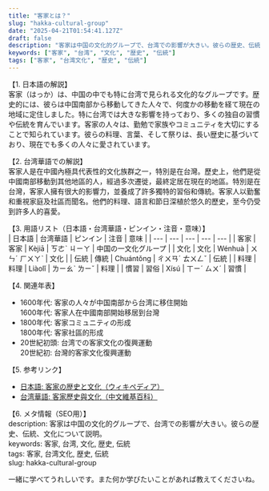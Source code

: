```yaml
---
title: "客家とは？"
slug: "hakka-cultural-group"
date: "2025-04-21T01:54:41.127Z"
draft: false
description: "客家は中国の文化的グループで、台湾での影響が大きい。彼らの歴史、伝統、文化について説明。"
keywords: ["客家", "台湾", "文化", "歴史", "伝統"]
tags: ["客家", "台湾文化", "歴史", "伝統"]
---
```


【1. 日本語の解説】  
客家（はっか）は、中国の中でも特に台湾で見られる文化的なグループです。歴史的には、彼らは中国南部から移動してきた人々で、何度かの移動を経て現在の地域に定住しました。特に台湾では大きな影響を持っており、多くの独自の習慣や伝統を育んでいます。客家の人々は、勤勉で家族やコミュニティを大切にすることで知られています。彼らの料理、言葉、そして祭りは、長い歴史に基づいており、現在でも多くの人々に愛されています。

【2. 台湾華語での解説】  
客家人是在中國內極具代表性的文化族群之一，特別是在台灣。歷史上，他們是從中國南部移動到其他地區的人，經過多次遷徙，最終定居在現在的地區。特別是在台灣，客家人擁有很大的影響力，並養成了許多獨特的習俗和傳統。客家人以勤奮和重視家庭及社區而聞名。他們的料理、語言和節日深植於悠久的歷史，至今仍受到許多人的喜愛。

【3. 用語リスト（日本語・台湾華語・ピンイン・注音・意味）】  
| 日本語 | 台湾華語 | ピンイン | 注音 | 意味 |
| --- | --- | --- | --- | --- |
| 客家 | 客家 | Kèjiā | ㄎㄜˋ ㄐㄧㄚ | 中国の一文化グループ |
| 文化 | 文化 | Wénhuà | ㄨㄣˊ ㄏㄨㄚˋ | 文化 |
| 伝統 | 傳統 | Chuántǒng | ㄔㄨㄢˊ ㄊㄨㄥˇ | 伝統 |
| 料理 |料理 | Liàolǐ | ㄌㄧㄠˋ ㄌㄧˇ | 料理 |
| 慣習 | 習俗 | Xísú | ㄒㄧˊ ㄙㄨˊ | 習慣 |

【4. 関連年表】  
- 1600年代: 客家の人々が中国南部から台湾に移住開始  
  1600年代: 客家人在中國南部開始移居到台灣  
- 1800年代: 客家コミュニティの形成  
  1800年代: 客家社區的形成  
- 20世紀初頭: 台湾での客家文化の復興運動  
  20世紀初: 台灣的客家文化復興運動  

【5. 参考リンク】  
- [日本語: 客家の歴史と文化（ウィキペディア）](https://ja.wikipedia.org/wiki/%E5%AE%A2%E5%AE%B6)  
- [台湾華語: 客家歷史與文化（中文維基百科）](https://zh.wikipedia.org/wiki/%E5%AE%A2%E5%AE%B6)  

【6. メタ情報（SEO用）】   
description: 客家は中国の文化的グループで、台湾での影響が大きい。彼らの歴史、伝統、文化について説明。  
keywords: 客家, 台湾, 文化, 歴史, 伝統  
tags: 客家, 台湾文化, 歴史, 伝統  
slug: hakka-cultural-group  

一緒に学べてうれしいです。また何か学びたいことがあれば教えてくださいね。